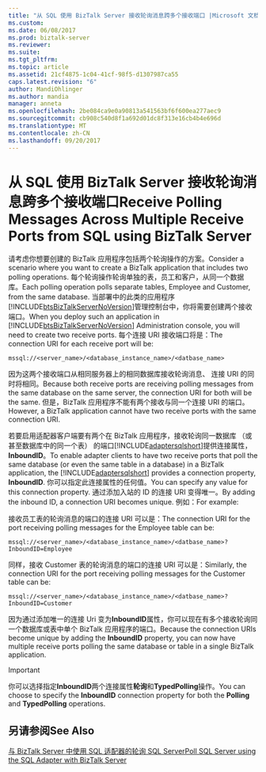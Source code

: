 ```yaml
---
title: "从 SQL 使用 BizTalk Server 接收轮询消息跨多个接收端口 |Microsoft 文档"
ms.custom: 
ms.date: 06/08/2017
ms.prod: biztalk-server
ms.reviewer: 
ms.suite: 
ms.tgt_pltfrm: 
ms.topic: article
ms.assetid: 21cf4875-1c04-41cf-98f5-d1307987ca55
caps.latest.revision: "6"
author: MandiOhlinger
ms.author: mandia
manager: anneta
ms.openlocfilehash: 2be084ca9e0a90813a541563bf6f600ea277aec9
ms.sourcegitcommit: cb908c540d8f1a692d01dc8f313e16cb4b4e696d
ms.translationtype: MT
ms.contentlocale: zh-CN
ms.lasthandoff: 09/20/2017
---
```

# <a name="receive-polling-messages-across-multiple-receive-ports-from-sql-using-biztalk-server"></a><span data-ttu-id="3576a-102">从 SQL 使用 BizTalk Server 接收轮询消息跨多个接收端口</span><span class="sxs-lookup"><span data-stu-id="3576a-102">Receive Polling Messages Across Multiple Receive Ports from SQL using BizTalk Server</span></span>
<span data-ttu-id="3576a-103">请考虑你想要创建的 BizTalk 应用程序包括两个轮询操作的方案。</span><span class="sxs-lookup"><span data-stu-id="3576a-103">Consider a scenario where you want to create a BizTalk application that includes two polling operations.</span></span> <span data-ttu-id="3576a-104">每个轮询操作轮询单独的表，员工和客户，从同一个数据库。</span><span class="sxs-lookup"><span data-stu-id="3576a-104">Each polling operation polls separate tables, Employee and Customer, from the same database.</span></span> <span data-ttu-id="3576a-105">当部署中的此类的应用程序[!INCLUDE[btsBizTalkServerNoVersion](../../includes/btsbiztalkservernoversion-md.md)]管理控制台中，你将需要创建两个接收端口。</span><span class="sxs-lookup"><span data-stu-id="3576a-105">When you deploy such an application in [!INCLUDE[btsBizTalkServerNoVersion](../../includes/btsbiztalkservernoversion-md.md)] Administration console, you will need to create two receive ports.</span></span> <span data-ttu-id="3576a-106">每个连接 URI 接收端口将是：</span><span class="sxs-lookup"><span data-stu-id="3576a-106">The connection URI for each receive port will be:</span></span>  
  
```  
mssql://<server_name>/<database_instance_name>/<datbase_name>  
```  
  
 <span data-ttu-id="3576a-107">因为这两个接收端口从相同服务器上的相同数据库接收轮询消息、 连接 URI 的同时将相同。</span><span class="sxs-lookup"><span data-stu-id="3576a-107">Because both receive ports are receiving polling messages from the same database on the same server, the connection URI for both will be the same.</span></span> <span data-ttu-id="3576a-108">但是，BizTalk 应用程序不能有两个接收与同一个连接 URI 的端口。</span><span class="sxs-lookup"><span data-stu-id="3576a-108">However, a BizTalk application cannot have two receive ports with the same connection URI.</span></span>  
  
 <span data-ttu-id="3576a-109">若要启用适配器客户端要有两个在 BizTalk 应用程序，接收轮询同一数据库 （或甚至数据库中的同一个表） 的端口[!INCLUDE[adaptersqlshort](../../includes/adaptersqlshort-md.md)]提供连接属性， **InboundID**。</span><span class="sxs-lookup"><span data-stu-id="3576a-109">To enable adapter clients to have two receive ports that poll the same database (or even the same table in a database) in a BizTalk application, the [!INCLUDE[adaptersqlshort](../../includes/adaptersqlshort-md.md)] provides a connection property, **InboundID**.</span></span> <span data-ttu-id="3576a-110">你可以指定此连接属性的任何值。</span><span class="sxs-lookup"><span data-stu-id="3576a-110">You can specify any value for this connection property.</span></span> <span data-ttu-id="3576a-111">通过添加入站的 ID 的连接 URI 变得唯一。</span><span class="sxs-lookup"><span data-stu-id="3576a-111">By adding the inbound ID, a connection URI becomes unique.</span></span> <span data-ttu-id="3576a-112">例如：</span><span class="sxs-lookup"><span data-stu-id="3576a-112">For example:</span></span>  
  
 <span data-ttu-id="3576a-113">接收员工表的轮询消息的端口的连接 URI 可以是：</span><span class="sxs-lookup"><span data-stu-id="3576a-113">The connection URI for the port receiving polling messages for the Employee table can be:</span></span>  
  
```  
mssql://<server_name>/<database_instance_name>/<datbase_name>?InboundID=Employee  
```  
  
 <span data-ttu-id="3576a-114">同样，接收 Customer 表的轮询消息的端口的连接 URI 可以是：</span><span class="sxs-lookup"><span data-stu-id="3576a-114">Similarly, the connection URI for the port receiving polling messages for the Customer table can be:</span></span>  
  
```  
mssql://<server_name>/<database_instance_name>/<datbase_name>?InboundID=Customer  
```  
  
 <span data-ttu-id="3576a-115">因为通过添加唯一的连接 Uri 变为**InboundID**属性，你可以现在有多个接收轮询同一个数据库或表中单个 BizTalk 应用程序的端口。</span><span class="sxs-lookup"><span data-stu-id="3576a-115">Because the connection URIs become unique by adding the **InboundID** property, you can now have multiple receive ports polling the same database or table in a single BizTalk application.</span></span>  
  
> [!IMPORTANT]
>  <span data-ttu-id="3576a-116">你可以选择指定**InboundID**两个连接属性**轮询**和**TypedPolling**操作。</span><span class="sxs-lookup"><span data-stu-id="3576a-116">You can choose to specify the **InboundID** connection property for both the **Polling** and **TypedPolling** operations.</span></span>  
  
## <a name="see-also"></a><span data-ttu-id="3576a-117">另请参阅</span><span class="sxs-lookup"><span data-stu-id="3576a-117">See Also</span></span>  
 [<span data-ttu-id="3576a-118">与 BizTalk Server 中使用 SQL 适配器的轮询 SQL Server</span><span class="sxs-lookup"><span data-stu-id="3576a-118">Poll SQL Server using the SQL Adapter with BizTalk Server</span></span>](../../adapters-and-accelerators/adapter-sql/poll-sql-server-using-the-sql-adapter-with-biztalk-server.md)